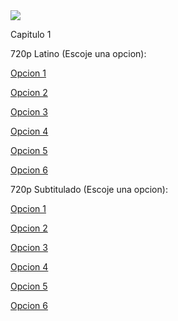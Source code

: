 <img src="https://image.tmdb.org/t/p/w300/wVpsXgmsFAjrDPG6BeE2SU647WA.jpg">

Capitulo 1

720p Latino (Escoje una opcion):

<a href="https://openload.co/f/N-5r_nHfbdQ/7h3Pvr63.1x01.m720p.Lat.mkv.mp4">Opcion 1</a>

<a href="https://streamango.com/f/edstopklcnmfkcqa/7h3Pvr63_1x01_m720p_Lat_mkv_mp4">Opcion 2</a>

<a href="http://gamovideo.com/0egkpomknohb">Opcion 3</a>

<a href="http://powvideo.net/qdc06uya82rb">Opcion 4</a>

<a href="https://vidoza.net/xgng2zwt5vgq.html">Opcion 5</a>

<a href="https://www.flashx.tv/3k1uwfbjkkyx.html">Opcion 6</a>

720p Subtitulado (Escoje una opcion):

<a href="https://openload.co/f/CbENcFue2zQ/7h3Pvr63.S01E01.m720p.Vose.mkv.mp4">Opcion 1</a>

<a href="https://streamango.com/f/kcqbrroalafsolkc/7h3Pvr63_S01E01_m720p_Vose_mkv_mp4">Opcion 2</a>

<a href="http://gamovideo.com/c9ripwwiq6n8">Opcion 3</a>

<a href="http://powvideo.net/v0r93uiruoh7">Opcion 4</a>

<a href="https://vidoza.net/w2bpot20n5jh.html">Opcion 5</a>

<a href="https://www.flashx.tv/vz1afut469wq.html">Opcion 6</a>
